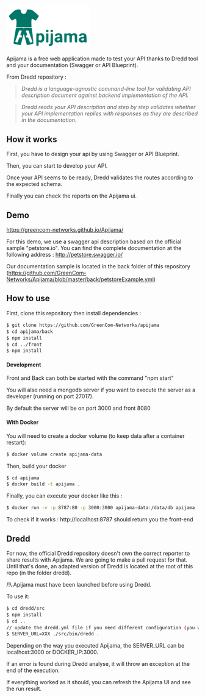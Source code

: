 <img src="https://github.com/GreenCom-Networks/Apijama/blob/master/front/src/images/apijama.png" width="220">

Apijama is a free web application made to test your API thanks to Dredd tool and your documentation (Swagger or API Blueprint).

From Dredd repository :
> *Dredd is a language-agnostic command-line tool for validating
API description document against backend implementation of the API.*

> *Dredd reads your API description and step by step validates whether 
your API implementation replies with responses as they are described 
in the documentation.*

## How it works

First, you have to design your api by using Swagger or API Blueprint.

Then, you can start to develop your API.

Once your API seems to be ready, Dredd validates the routes according to the expected schema.

Finally you can check the reports on the Apijama ui.

## Demo

https://greencom-networks.github.io/Apijama/

For this demo, we use a swagger api description based on the official sample "petstore.io".
You can find the complete documentation at the following address : http://petstore.swagger.io/

Our documentation sample is located in the back folder of this repository (https://github.com/GreenCom-Networks/Apijama/blob/master/back/petstoreExample.yml)


## How to use

First, clone this repository then install dependencies :

``` sh
$ git clone https://github.com/GreenCom-Networks/apijama
$ cd apijama/back
$ npm install
$ cd ../front
$ npm install
```


#### Development

Front and Back can both be started with the command "npm start"

You will also need a mongodb server if you want to execute the server as a developer (running on port 27017). 

By default the server will be on port 3000 and front 8080


#### With Docker

You will need to create a docker volume (to keep data after a container restart):

``` sh
$ docker volume create apijama-data
```

Then, build your docker 

``` sh
$ cd apijama
$ docker build -t apijama .
```

Finally, you can execute your docker like this : 

``` sh
$ docker run -v -p 8787:80 -p 3000:3000 apijama-data:/data/db apijama
```

To check if it works : http://localhost:8787 should return you the front-end

## Dredd

For now, the official Dredd repository doesn't own the correct reporter to share results with Apijama. We are going to make a pull request for that.
Until that's done, an adapted version of Dredd is located at the root of this repo (in the folder dredd).

/!\ Apijama must have been launched before using Dredd.

To use it:
``` sh
$ cd dredd/src
$ npm install 
$ cd ..
// update the dredd.yml file if you need different configuration (you will probably need to update the documentation location)
$ SERVER_URL=XXX ./src/bin/dredd .
```

Depending on the way you executed Apijama, the SERVER_URL can be localhost:3000 or DOCKER_IP:3000.

If an error is found during Dredd analyse, it will throw an exception at the end of the execution.

If everything worked as it should, you can refresh the Apijama UI and see the run result.

